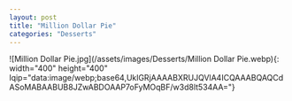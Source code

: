 ```yaml
---
layout: post
title: "Million Dollar Pie"
categories: "Desserts"
---
```

![Million Dollar Pie.jpg](/assets/images/Desserts/Million Dollar Pie.webp){: width="400" height="400" lqip="data:image/webp;base64,UklGRjAAAABXRUJQVlA4ICQAAABQAQCdASoMABAABUB8JZwABDOAAP7oFyMOqBF/w3d8lt534AA="}

